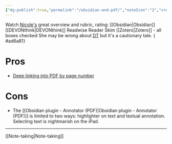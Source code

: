 ```yaml
---
{"dg-publish":true,"permalink":"/obsidian-and-pdf/","noteIcon":"2","created":"","updated":""}
---
```


Watch [Nicole's](https://www.youtube.com/watch?v=VqOc9OsMX_s) great overview and rubric, rating:
	[[Obsidian\|Obsidian]]
	[[DEVONthink\|DEVONthink]]
	Readwise Reader
	Skim
	[[Zotero\|Zotero]] - all boxes checked
She may be wrong about [DT](https://youtube.com/clip/Ugkx4DpcLU6AHKPmvpUHNMkpp6J8w7dZl7bz) but it's a cautionary tale.
{ #ad6a81}


# Pros
- [Deep linking into PDF by page number](https://youtube.com/clip/UgkxpiKDXHRy0qFUwXxeb426abPCcmPY-jo9)
# Cons
- The [[Obsidian plugin - Annotator (PDF)\|Obsidian plugin - Annotator (PDF)]] is limited to two ways: highlighter on text and textual annotation. Selecting text is nightmarish on the iPad.

---
[[Note-taking\|Note-taking]]
